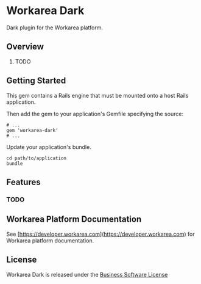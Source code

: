 Workarea Dark
================================================================================

Dark plugin for the Workarea platform.

Overview
--------------------------------------------------------------------------------

1. TODO

Getting Started
--------------------------------------------------------------------------------

This gem contains a Rails engine that must be mounted onto a host Rails application.

Then add the gem to your application's Gemfile specifying the source:

    # ...
    gem 'workarea-dark'
    # ...

Update your application's bundle.

    cd path/to/application
    bundle

Features
--------------------------------------------------------------------------------

### TODO

Workarea Platform Documentation
--------------------------------------------------------------------------------

See [https://developer.workarea.com](https://developer.workarea.com) for Workarea platform documentation.

License
--------------------------------------------------------------------------------

Workarea Dark is released under the [Business Software License](LICENSE)

